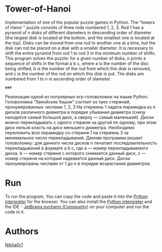 # Tower-of-Hanoi
Implementation of one of the popular puzzle games in Python.
The “towers of Hanoi " puzzle consists of three rods numbered 1, 2, 3. 
Rod 1 has a pyramid of n disks of different diameters in descending order of diameter (the largest disk is located at the bottom, and the smallest one is located at the top).
Disks can be moved from one rod to another one at a time, but the disk can not be placed on a disk with a smaller diameter.
It is necessary to shift the entire pyramid from rod 1 to rod 3 in the minimum number of shifts.
This program solves the puzzle: for a given number of disks, n prints a sequence of shifts in the format a b c, where a is the number of the disc being shifted, b is the number of the rod from which this disk is removed, and c is the number of the rod on which this disk is put.
The disks are numbered from 1 to n in ascending order of diameter.
	
	###
	
Реализация одной из популярных игр-головоломок на языке Python.
Головоломка “Ханойские башни” состоит из трех стержней, пронумерованных числами 1, 2, 3
На стержень 1 надета пирамидка из n дисков различного диаметра в порядке убывания диаметра (снизу находится самый большой диск, а сверху — самый маленький).
Диски можно перекладывать с одного стержня на другой по одному, при этом диск нельзя класть на диск меньшего диаметра.
Необходимо переложить всю пирамидку со стержня 1 на стержень 3 за минимальное число перекладываний.	
Данная программа решает головоломку: для данного числа дисков n печатает последовательность перекладываний в формате a b c, где a — номер перекладываемого диска, b — номер стержня с которого снимается данный диск, c — номер стержня на который надевается данный диск.
Диски пронумерованы числами от 1 до n в порядке возрастания диаметров.
 	
	
# Run
To run the program, You can copy the code and paste it into the <a href="https://brython.info/console.html" target="_blank">Python interpreter</a> for the browser.
You can also install the <a href="https://www.python.org/downloads/" target="_blank">Python interpreter</a> and the IDE - <a href="https://www.jetbrains.com/pycharm/download" target="_blank">JetBrains pycharm (Community)</a> on your computer and run the code in it.


# Authors
<a href="https://github.com/NikitaGr1" target="_blank">NikitaGr1</a>
